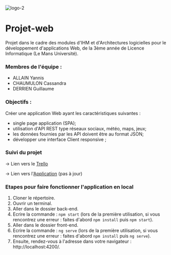 ![logo-2](https://user-images.githubusercontent.com/45634386/114101003-670fcc80-98c5-11eb-8b5b-c92dd4b7d6c9.png)


# Projet-web
Projet dans le cadre des modules d'IHM et d'Architectures logicielles pour le développement d'applications Web, de la 3ème année de Licence Informatique (Le Mans Université).


### Membres de l'équipe :
* ALLAIN Yannis
* CHAUMULON Cassandra
* DERRIEN Guillaume

### Objectifs :
Créer une application Web ayant les caractéristiques suivantes :
* single page application (SPA);
* utilisation d'API REST type réseaux sociaux, météo, maps, jeux;
* les données fournies par les API doivent être au format JSON;
* développer une interface Client responsive ;

### Suivi du projet
→ Lien vers le [Trello](https://trello.com/invite/b/JF5x9ooX/80a29375174e14358e4d60f9d6823364/projet-web)

→ Lien vers l'[Application](https://cassandrach.github.io/Cooking-Chief) (pas à jour)

### Etapes pour faire fonctionner l'application en local

1. Cloner le répertoire.
2. Ouvrir un terminal.
3. Aller dans le dossier back-end.
4. Ecrire la commande :  ``npm start`` (lors de la première utilisation, si vous rencontrez une erreur : faites d'abord ``npm install`` puis ``npm start``).
5. Aller dans le dossier front-end.
6. Ecrire la commande : ``ng serve`` (lors de la première utilisation, si vous rencontrez une erreur : faites d'abord ``npm install`` puis ``ng serve``).
7. Ensuite, rendez-vous à l'adresse dans votre navigateur : http://localhost:4200/.

